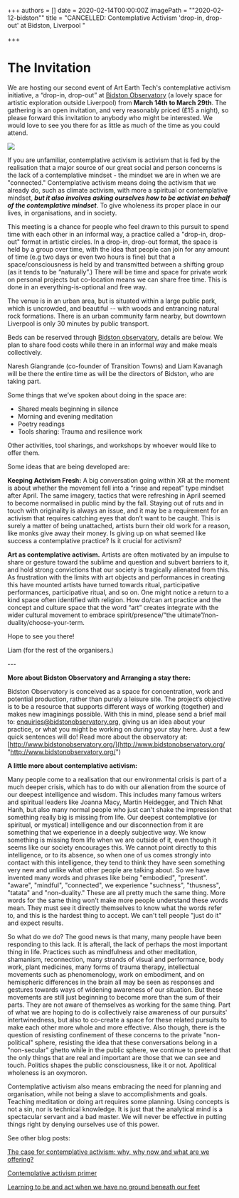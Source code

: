 +++
authors = []
date = 2020-02-14T00:00:00Z
imagePath = "\"2020-02-12-bidston\""
title = "CANCELLED: Contemplative Activism 'drop-in, drop-out' at Bidston, Liverpool "

+++
# The Invitation

We are hosting our second event of Art Earth Tech's contemplative activism initiative, a “drop-in, drop-out” at [Bidston Observatory](http://bidstonobservatory.org) (a lovely space for artistic exploration outside Liverpool) from **March 14th to March 29th**. The gathering is an open invitation, and very reasonably priced (£15 a night), so please forward this invitation to anybody who might be interested. We would love to see you there for as little as much of the time as you could attend.

![](static/images/2020/02/14/2020-02-12-bidston.jpg)

If you are unfamiliar, contemplative activism is activism that is fed by the realisation that a major source of our great social and person concerns is the lack of a contemplative mindset - the mindset we are in when we are "connected." Contemplative activism means doing the activism that we already do, such as climate activism, with more a spiritual or contemplative mindset, **_but it also involves asking ourselves how to be activist on behalf of the contemplative mindset_**. To give wholeness its proper place in our lives, in organisations, and in society.

This meeting is a chance for people who feel drawn to this pursuit to spend time with each other in an informal way, a practice called a "drop-in, drop-out" format in artistic circles. In a drop-in, drop-out format, the space is held by a group over time, with the idea that people can join for any amount of time (e.g two days or even two hours is fine) but that a space/consciousness is held by and transmitted between a shifting group (as it tends to be “naturally”.) There will be time and space for private work on personal projects but co-location means we can share free time. This is done in an everything-is-optional and free way.

The venue is in an urban area, but is situated within a large public park, which is uncrowded, and beautiful -- with woods and entrancing natural rock formations. There is an urban community farm nearby, but downtown Liverpool is only 30 minutes by public transport.

Beds can be reserved through [Bidston observatory](http://www.bidstonobservatory.org/?using), details are below. We plan to share food costs while there in an informal way and make meals collectively.

Naresh Giangrande (co-founder of Transition Towns) and Liam Kavanagh will be there the entire time as will be the directors of Bidston, who are taking part.

Some things that we’ve spoken about doing in the space are:

* Shared meals beginning in silence
* Morning and evening meditation
* Poetry readings
* Tools sharing: Trauma and resilience work

Other activities, tool sharings, and workshops by whoever would like to offer them.

Some ideas that are being developed are:

**Keeping Activism Fresh:** A big conversation going within XR at the moment is about whether the movement fell into a “rinse and repeat” type mindset after April. The same imagery, tactics that were refreshing in April seemed to become normalised in public mind by the fall. Staying out of ruts and in touch with originality is always an issue, and it may be a requirement for an activism that requires catching eyes that don’t want to be caught. This is surely a matter of being unattached, artists burn their old work for a reason, like monks give away their money. Is giving up on what seemed like success a contemplative practice? Is it crucial for activism?

**Art as contemplative activism.** Artists are often motivated by an impulse to share or gesture toward the sublime and question and subvert barriers to it, and hold strong convictions that our society is tragically alienated from this. As frustration with the limits with art objects and performances in creating this have mounted artists have turned towards ritual, participative performances, participative ritual, and so on. One might notice a return to a kind space often identified with religion. How do/can art practice and the concept and culture space that the word “art” creates integrate with the wider cultural movement to embrace spirit/presence/”the ultimate”/non-duality/choose-your-term.

Hope to see you there!

Liam (for the rest of the organisers.)

\---

**More about Bidston Observatory and Arranging a stay there:**

Bidston Observatory is conceived as a space for concentration, work and potential production, rather than purely a leisure site. The project’s objective is to be a resource that supports different ways of working (together) and makes new imaginings possible. With this in mind, please send a brief mail to: [enquiries@bidstonobservatory.org](mailto:enquiries@bidstonobservatory.org), giving us an idea about your practice, or what you might be working on during your stay here. Just a few quick sentences will do! Read more about the observatory at: [http://www.bidstonobservatory.org/](http://www.bidstonobservatory.org/ "http://www.bidstonobservatory.org/")

**A little more about contemplative activism:**

Many people come to a realisation that our environmental crisis is part of a much deeper crisis, which has to do with our alienation from the source of our deepest intelligence and wisdom. This includes many famous writers and spiritual leaders like Joanna Macy, Martin Heidegger, and Thich Nhat Hanh, but also many normal people who just can't shake the impression that something really big is missing from life. Our deepest contemplative (or spiritual, or mystical) intelligence and our disconnection from it are something that we experience in a deeply subjective way. We know something is missing from life when we are outside of it, even though it seems like our society encourages this. We cannot point directly to this intelligence, or to its absence, so when one of us comes strongly into contact with this intelligence, they tend to think they have seen something very new and unlike what other people are talking about. So we have invented many words and phrases like being "embodied", "present". "aware", "mindful", "connected", we experience "suchness", "thusness", "tatata" and "non-duality." These are all pretty much the same thing. More words for the same thing won't make more people understand these words mean. They must see it directly themselves to know what the words refer to, and this is the hardest thing to accept. We can't tell people "just do it" and expect results.

So what do we do? The good news is that many, many people have been responding to this lack. It is afterall, the lack of perhaps the most important thing in life. Practices such as mindfulness and other meditation, shamanism, reconnection, many strands of visual and performance, body work, plant medicines, many forms of trauma therapy, intellectual movements such as phenomenology, work on embodiment, and on hemispheric differences in the brain all may be seen as responses and gestures towards ways of widening awareness of our situation. But these movements are still just beginning to become more than the sum of their parts. They are not aware of themselves as working for the same thing. Part of what we are hoping to do is collectively raise awareness of our pursuits' intertwinedness, but also to co-create a space for these related pursuits to make each other more whole and more effective. Also though, there is the question of resisting confinement of these concerns to the private "non-political" sphere, resisting the idea that these conversations belong in a "non-secular" ghetto while in the public sphere, we continue to pretend that the only things that are real and important are those that we can see and touch. Politics shapes the public consciousness, like it or not. Apolitical wholeness is an oxymoron.

Contemplative activism also means embracing the need for planning and organisation, while not being a slave to accomplishments and goals. Teaching meditation or doing art requires some planning. Using concepts is not a sin, nor is technical knowledge. It is just that the analytical mind is a spectacular servant and a bad master. We will never be effective in putting things right by denying ourselves use of this power.

See other blog posts:

[The case for contemplative activism: why, why now and what are we offering?](https://artearthtech.com/2019/11/29/the-case-for-contemplative-activism-why-why-now-and-what-are-we-offering/)

[Contemplative activism primer](https://artearthtech.com/2019/12/13/contemplative-activism-primer-the-pre-gathering-read/)

[Learning to be and act when we have no ground beneath our feet](https://artearthtech.com/2020/01/09/learning-to-act-and-be-when-we-have-no-ground-under-our-feet/)